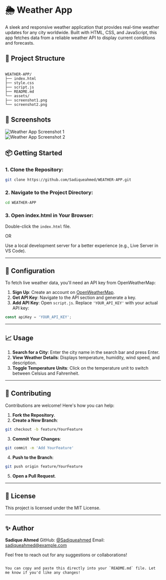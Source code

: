 

# 🌦️ Weather App

A sleek and responsive weather application that provides real-time weather updates for any city worldwide. Built with HTML, CSS, and JavaScript, this app fetches data from a reliable weather API to display current conditions and forecasts.

## 📁 Project Structure

```

WEATHER-APP/
├── index.html
├── style.css
├── script.js
├── README.md
└── assets/
├── screenshot1.png
└── screenshot2.png

````

## 📸 Screenshots

![Weather App Screenshot 1](./assets/screenshot1.png)  
![Weather App Screenshot 2](./assets/screenshot2.png)

## 📦 Getting Started

### 1. **Clone the Repository**:

```bash
git clone https://github.com/Sadiqueahmed/WEATHER-APP.git
````

### 2. **Navigate to the Project Directory**:

```bash
cd WEATHER-APP
```

### 3. **Open index.html in Your Browser**:

Double-click the `index.html` file.

OR

Use a local development server for a better experience (e.g., Live Server in VS Code).

---

## 🔧 Configuration

To fetch live weather data, you'll need an API key from OpenWeatherMap:

1. **Sign Up**: Create an account on [OpenWeatherMap](https://openweathermap.org/).
2. **Get API Key**: Navigate to the API section and generate a key.
3. **Add API Key**: Open `script.js`. Replace `'YOUR_API_KEY'` with your actual API key:

```javascript
const apiKey = 'YOUR_API_KEY';
```

---

## 📈 Usage

1. **Search for a City**: Enter the city name in the search bar and press Enter.
2. **View Weather Details**: Displays temperature, humidity, wind speed, and description.
3. **Toggle Temperature Units**: Click on the temperature unit to switch between Celsius and Fahrenheit.

---

## 🤝 Contributing

Contributions are welcome! Here's how you can help:

1. **Fork the Repository**.
2. **Create a New Branch**:

```bash
git checkout -b feature/YourFeature
```

3. **Commit Your Changes**:

```bash
git commit -m 'Add YourFeature'
```

4. **Push to the Branch**:

```bash
git push origin feature/YourFeature
```

5. **Open a Pull Request**.

---

## 📄 License

This project is licensed under the MIT License.

---

## ✨ Author

**Sadique Ahmed**
GitHub: [@Sadiqueahmed](https://github.com/Sadiqueahmed)
Email: [sadiqueahmed@example.com](mailto:sadiqueahmed@example.com)

Feel free to reach out for any suggestions or collaborations!

```

You can copy and paste this directly into your `README.md` file. Let me know if you'd like any changes!
```
